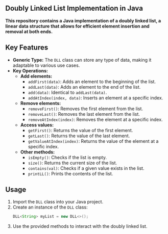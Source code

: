 ## Doubly Linked List Implementation in Java

**This repository contains a Java implementation of a doubly linked list, a linear data structure that allows for efficient element insertion and removal at both ends.**

## Key Features

* **Generic Type:** The `DLL` class can store any type of data, making it adaptable to various use cases.
* **Key Operations:**
    - **Add elements:**
        - `addFirst(data)`: Adds an element to the beginning of the list.
        - `addLast(data)`: Adds an element to the end of the list.
        - `add(data)`: Identical to `addLast(data)`.
        - `addAtIndex(index, data)`: Inserts an element at a specific index.
    - **Remove elements:**
        - `removeFirst()`: Removes the first element from the list.
        - `removeLast()`: Removes the last element from the list.
        - `removeAtIndex(index)`: Removes the element at a specific index.
    - **Access values:**
        - `getFirst()`: Returns the value of the first element.
        - `getLast()`: Returns the value of the last element.
        - `getValueAtIndex(index)`: Returns the value of the element at a specific index.
    - **Other methods:**
        - `isEmpty()`: Checks if the list is empty.
        - `size()`: Returns the current size of the list.
        - `contains(val)`: Checks if a given value exists in the list.
        - `printLL()`: Prints the contents of the list.

## Usage


1. Import the `DLL` class into your Java project.
2. Create an instance of the `DLL` class:
   ```java
   DLL<String> myList = new DLL<>();
   ```
4. Use the provided methods to interact with the doubly linked list.


